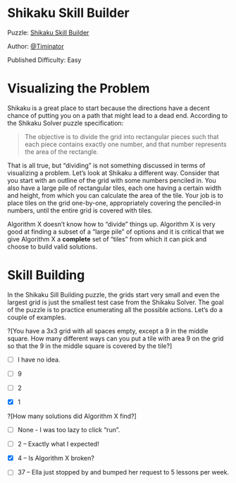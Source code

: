 # Shikaku Skill Builder

Puzzle: [Shikaku Skill Builder]()

Author: [@Timinator](https://www.codingame.com/profile/2df7157da821f39bbf6b36efae1568142907334)

Published Difficulty: Easy

# Visualizing the Problem

Shikaku is a great place to start because the directions have a decent chance of putting you on a path that might lead to a dead end. According to the Shikaku Solver puzzle specification:

>The objective is to divide the grid into rectangular pieces such that each piece contains exactly one number, and that number represents the area of the rectangle.

That is all true, but “dividing” is not something discussed in terms of visualizing a problem. Let’s look at Shikaku a different way. Consider that you start with an outline of the grid with some numbers penciled in. You also have a large pile of rectangular tiles, each one having a certain width and height, from which you can calculate the area of the tile. Your job is to place tiles on the grid one-by-one, appropriately covering the penciled-in numbers, until the entire grid is covered with tiles.

Algorithm X doesn’t know how to “divide” things up. Algorithm X is very good at finding a subset of a “large pile” of options and it is critical that we give Algorithm X a __complete__ set of “tiles” from which it can pick and choose to build valid solutions.

# Skill Building

In the Shikaku Sill Building puzzle, the grids start very small and even the largest grid is just the smallest test case from the Shikaku Solver. The goal of the puzzle is to practice enumerating all the possible actions. Let’s do a couple of examples.

?[You have a 3x3 grid with all spaces empty, except a 9 in the middle square. How many different ways can you put a tile with area 9 on the grid so that the 9 in the middle square is covered by the tile?]
- [ ] I have no idea. 
- [ ] 9
- [ ] 2 
- [x] 1


?[How many solutions did Algorithm X find?]
- [ ] None - I was too lazy to click “run”.
- [ ] 2 – Exactly what I expected!
- [x] 4 – Is Algorithm X broken?
- [ ] 37 – Ella just stopped by and bumped her request to 5 lessons per week.


